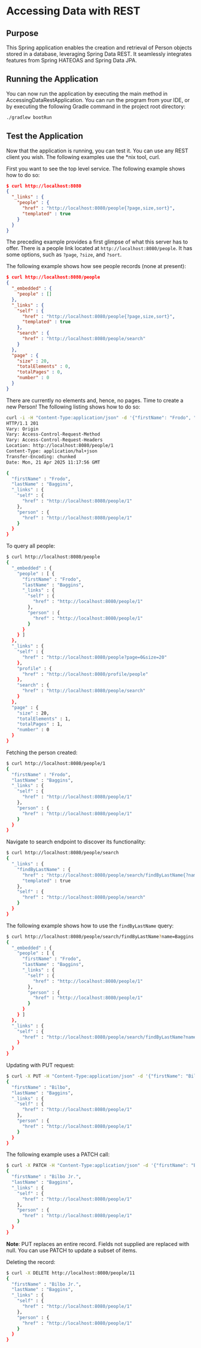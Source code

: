 # Accessing Data with REST

## Purpose

This Spring application enables the creation and retrieval of Person objects stored in a database, leveraging Spring Data REST. It seamlessly integrates features from Spring HATEOAS and Spring Data JPA.

## Running the Application

You can now run the application by executing the main method in AccessingDataRestApplication. You can run the program from your IDE, or by executing the following Gradle command in the project root directory:

```sh
./gradlew bootRun
```

## Test the Application

Now that the application is running, you can test it. You can use any REST client you wish. The following examples use the *nix tool, curl.

First you want to see the top level service. The following example shows how to do so:
```json
$ curl http://localhost:8080
{
  "_links" : {
    "people" : {
      "href" : "http://localhost:8080/people{?page,size,sort}",
      "templated" : true
    }
  }
}
```

The preceding example provides a first glimpse of what this server has to offer. There is a people link located at `http://localhost:8080/people`. It has some options, such as `?page`, `?size`, and `?sort`.

The following example shows how see people records (none at present):
```json
$ curl http://localhost:8080/people
{
  "_embedded" : {
    "people" : []
  },
  "_links" : {
    "self" : {
      "href" : "http://localhost:8080/people{?page,size,sort}",
      "templated" : true
    },
    "search" : {
      "href" : "http://localhost:8080/people/search"
    }
  },
  "page" : {
    "size" : 20,
    "totalElements" : 0,
    "totalPages" : 0,
    "number" : 0
  }
}
```

There are currently no elements and, hence, no pages. Time to create a new Person! The following listing shows how to do so:

```sh
curl -i -H "Content-Type:application/json" -d '{"firstName": "Frodo", "lastName": "Baggins"}' http://localhost:8080/people
HTTP/1.1 201
Vary: Origin
Vary: Access-Control-Request-Method
Vary: Access-Control-Request-Headers
Location: http://localhost:8080/people/1
Content-Type: application/hal+json
Transfer-Encoding: chunked
Date: Mon, 21 Apr 2025 11:17:56 GMT

{
  "firstName" : "Frodo",
  "lastName" : "Baggins",
  "_links" : {
    "self" : {
      "href" : "http://localhost:8080/people/1"
    },
    "person" : {
      "href" : "http://localhost:8080/people/1"
    }
  }
}
```

To query all people:
```sh
$ curl http://localhost:8080/people
{
  "_embedded" : {
    "people" : [ {
      "firstName" : "Frodo",
      "lastName" : "Baggins",
      "_links" : {
        "self" : {
          "href" : "http://localhost:8080/people/1"
        },
        "person" : {
          "href" : "http://localhost:8080/people/1"
        }
      }
    } ]
  },
  "_links" : {
    "self" : {
      "href" : "http://localhost:8080/people?page=0&size=20"
    },
    "profile" : {
      "href" : "http://localhost:8080/profile/people"
    },
    "search" : {
      "href" : "http://localhost:8080/people/search"
    }
  },
  "page" : {
    "size" : 20,
    "totalElements" : 1,
    "totalPages" : 1,
    "number" : 0
  }
}
```

Fetching the person created:
```sh
$ curl http://localhost:8080/people/1
{
  "firstName" : "Frodo",
  "lastName" : "Baggins",
  "_links" : {
    "self" : {
      "href" : "http://localhost:8080/people/1"
    },
    "person" : {
      "href" : "http://localhost:8080/people/1"
    }
  }
}
```

Navigate to search endpoint to discover its functionality:
```sh
$ curl http://localhost:8080/people/search
{
  "_links" : {
    "findByLastName" : {
      "href" : "http://localhost:8080/people/search/findByLastName{?name}",
      "templated" : true
    },
    "self" : {
      "href" : "http://localhost:8080/people/search"
    }
  }
}
```

The following example shows how to use the `findByLastName` query:

```sh
$ curl http://localhost:8080/people/search/findByLastName?name=Baggins
{
  "_embedded" : {
    "people" : [ {
      "firstName" : "Frodo",
      "lastName" : "Baggins",
      "_links" : {
        "self" : {
          "href" : "http://localhost:8080/people/1"
        },
        "person" : {
          "href" : "http://localhost:8080/people/1"
        }
      }
    } ]
  },
  "_links" : {
    "self" : {
      "href" : "http://localhost:8080/people/search/findByLastName?name=Baggins"
    }
  }
}
```

Updating with PUT request:
```sh
$ curl -X PUT -H "Content-Type:application/json" -d '{"firstName": "Bilbo", "lastName": "Baggins"}' http://localhost:8080/people/1
{
  "firstName" : "Bilbo",
  "lastName" : "Baggins",
  "_links" : {
    "self" : {
      "href" : "http://localhost:8080/people/1"
    },
    "person" : {
      "href" : "http://localhost:8080/people/1"
    }
  }
}
```

The following example uses a PATCH call:

```sh
$ curl -X PATCH -H "Content-Type:application/json" -d '{"firstName": "Bilbo Jr."}' http://localhost:8080/people/1
{
  "firstName" : "Bilbo Jr.",
  "lastName" : "Baggins",
  "_links" : {
    "self" : {
      "href" : "http://localhost:8080/people/1"
    },
    "person" : {
      "href" : "http://localhost:8080/people/1"
    }
  }
}
```

**Note**: PUT replaces an entire record. Fields not supplied are replaced with null. You can use PATCH to update a subset of items.

Deleting the record:
```sh
$ curl -X DELETE http://localhost:8080/people/11
{
  "firstName" : "Bilbo Jr.",
  "lastName" : "Baggins",
  "_links" : {
    "self" : {
      "href" : "http://localhost:8080/people/1"
    },
    "person" : {
      "href" : "http://localhost:8080/people/1"
    }
  }
}
```
